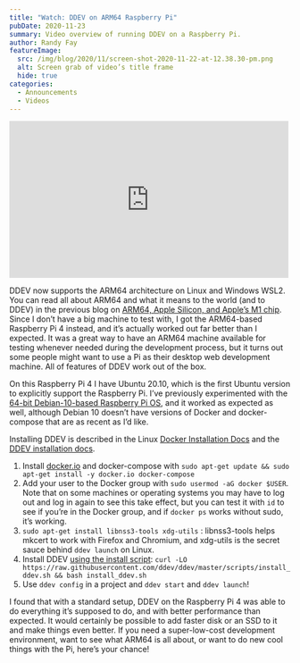 ```yaml
---
title: "Watch: DDEV on ARM64 Raspberry Pi"
pubDate: 2020-11-23
summary: Video overview of running DDEV on a Raspberry Pi.
author: Randy Fay
featureImage:
  src: /img/blog/2020/11/screen-shot-2020-11-22-at-12.38.30-pm.png
  alt: Screen grab of video’s title frame
  hide: true
categories:
  - Announcements
  - Videos
---
```


<div class="video-container">
<iframe loading="lazy" title="DDEV installation on ARM64 Raspberry Pi with Ubuntu 20.10" width="500" height="281" src="https://www.youtube.com/embed/w3XV64hBeFU?feature=oembed" frameborder="0" allow="accelerometer; autoplay; clipboard-write; encrypted-media; gyroscope; picture-in-picture" allowfullscreen=""></iframe>
</div>

DDEV now supports the ARM64 architecture on Linux and Windows WSL2. You can read all about ARM64 and what it means to the world (and to DDEV) in the previous blog on [ARM64, Apple Silicon, and Apple’s M1 chip](arm64-apple-silicon-m1-ddev-local-what-does-it-all-mean.md). Since I don’t have a big machine to test with, I got the ARM64-based Raspberry Pi 4 instead, and it’s actually worked out far better than I expected. It was a great way to have an ARM64 machine available for testing whenever needed during the development process, but it turns out some people might want to use a Pi as their desktop web development machine. All of features of DDEV work out of the box.

On this Raspberry Pi 4 I have Ubuntu 20.10, which is the first Ubuntu version to explicitly support the Raspberry Pi. I’ve previously experimented with the [64-bit Debian-10-based Raspberry Pi OS](https://www.raspberrypi.org/forums/viewtopic.php?t=275370), and it worked as expected as well, although Debian 10 doesn’t have versions of Docker and docker-compose that are as recent as I’d like.

Installing DDEV is described in the Linux [Docker Installation Docs](https://ddev.readthedocs.io/en/stable/users/docker%5Finstallation/#linux-installation-docker-and-docker-compose) and the [DDEV installation docs](https://ddev.readthedocs.io/en/stable/#installationupgrade-script-linux-and-macos-armarm64-and-amd64-architectures).

1. Install [docker.io](http://docker.io) and docker-compose with `sudo apt-get update && sudo apt-get install -y docker.io docker-compose`
2. Add your user to the Docker group with `sudo usermod -aG docker $USER`. Note that on some machines or operating systems you may have to log out and log in again to see this take effect, but you can test it with `id` to see if you’re in the Docker group, and if `docker ps` works without sudo, it’s working.
3. `sudo apt-get install libnss3-tools xdg-utils` : libnss3-tools helps mkcert to work with Firefox and Chromium, and xdg-utils is the secret sauce behind `ddev launch` on Linux.
4. Install DDEV [using the install script](https://ddev.readthedocs.io/en/stable/#installationupgrade-script-linux-and-macos-armarm64-and-amd64-architectures): `curl -LO https://raw.githubusercontent.com/ddev/ddev/master/scripts/install_ddev.sh && bash install_ddev.sh`
5. Use `ddev config` in a project and `ddev start` and `ddev launch`!

I found that with a standard setup, DDEV on the Raspberry Pi 4 was able to do everything it’s supposed to do, and with better performance than expected. It would certainly be possible to add faster disk or an SSD to it and make things even better. If you need a super-low-cost development environment, want to see what ARM64 is all about, or want to do new cool things with the Pi, here’s your chance!
